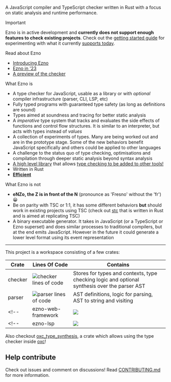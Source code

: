 A JavaScript compiler and TypeScript checker written in Rust with a focus on static analysis and runtime performance.

> [!IMPORTANT]
> Ezno is in active development and **currently does not support enough features to check existing projects**. Check out the [getting started guide](./checker/docs/getting-started.md) for experimenting with what it currently [supports today](./checker/specification/specification.md).

Read about Ezno
- [Introducing Ezno](https://kaleidawave.github.io/posts/introducing-ezno/)
- [Ezno in '23](https://kaleidawave.github.io/posts/ezno-23/)
- [A preview of the checker](https://kaleidawave.github.io/posts/a-preview-of-the-checker/)

<!-- Currently out ![project lines of code](https://projects.kaleidawave.workers.dev/project/ezno/badge) -->

What Ezno is
- A type checker for JavaScript, usable as a library or with *optional* compiler infrastructure (parser, CLI, LSP, etc)
- Fully typed programs with guaranteed type safety (as long as definitions are sound)
- Types aimed at soundness and tracing for better static analysis
- A *imperative* type system that tracks and evaluates the side effects of functions and control flow structures. It is similar to an interpreter, but acts with types instead of *values*
- A collection of experiments of types. Many are being worked out and are in the prototype stage. Some of the new behaviors benefit JavaScript specifically and others could be applied to other languages
- A challenge to the status quo of type checking, optimisations and compilation through deeper static analysis beyond syntax analysis
- [A high level library](https://docs.rs/ezno-checker/latest/ezno_checker/) that allows [type checking to be added to other tools!](https://github.com/web-infra-dev/oxc/tree/main/crates/oxc_type_synthesis)
- Written in Rust
- [**Efficient**](https://kaleidawave.github.io/posts/a-preview-of-the-checker/#checking-performance)

What Ezno is not
- **eNZo, the Z is in front of the N** (pronounce as 'Fresno' without the 'fr') 😀
- Be on parity with TSC or 1:1, it has some different behaviors **but** should work in existing projects using TSC (check out [stc](https://github.com/dudykr/stc) that is written in Rust and is aimed at replicating TSC)
- A binary executable generator. It takes in JavaScript (or a TypeScript or Ezno superset) and does similar processes to traditional compilers, but at the end emits JavaScript. However in the future it could generate a lower level format using its event representation

---

This project is a workspace consisting of a few crates:

| Crate | Lines Of Code | Contains |
|---|---|---|
| checker | ![checker lines of code](https://projects.kaleidawave.workers.dev/project/ezno-checker/badge) | Stores for types and contexts, type checking logic and optional synthesis over the parser AST |
| parser | ![parser lines of code](https://projects.kaleidawave.workers.dev/project/ezno-parser/badge) | AST definitions, logic for parsing, AST to string and visiting |
<!-- | ezno-web-framework | ![](https://projects.kaleidawave.workers.dev/project/framework/badge) | Visitors and code generation for JSX and reactive expression transformations. | -->
<!-- | ezno-lsp | ![](https://projects.kaleidawave.workers.dev/project/framework/badge) | Visitors and code generation for JSX and reactive expression transformations. | -->

Also checkout [oxc_type_synthesis](https://github.com/web-infra-dev/oxc/tree/main/crates/oxc_type_synthesis), a crate which allows using the type checker inside [oxc](https://github.com/web-infra-dev/oxc/tree/main)!

## Help contribute

Check out issues and comment on discussions! Read [CONTRIBUTING.md](https://github.com/kaleidawave/ezno/blob/main/CONTRIBUTING.md) for more information.
